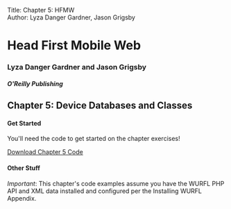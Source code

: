 Title: Chapter 5: HFMW  
Author: Lyza Danger Gardner, Jason Grigsby  

# Head First Mobile Web
### Lyza Danger Gardner and Jason Grigsby
##### O'Reilly Publishing

## Chapter 5: Device Databases and Classes

#### Get Started
You'll need the code to get started on the chapter exercises!

[Download Chapter 5 Code](chapter5.zip "download")

#### Other Stuff
*Important*: This chapter's code examples assume you have the WURFL PHP API and XML data installed and configured per the Installing WURFL Appendix.